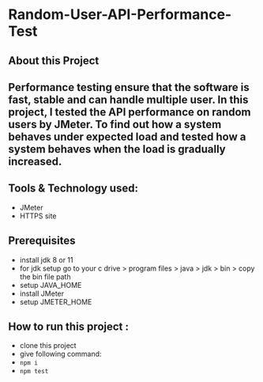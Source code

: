 # Random-User-API-Performance-Test

## About this Project
##  Performance testing ensure that the software is fast, stable and can handle multiple user. In this project, I tested the API performance on  random users by JMeter. To find out how a system behaves under expected load and tested how a system behaves when the load is gradually increased.

## Tools & Technology used:
- JMeter
- HTTPS site

## Prerequisites
- install jdk 8 or 11
- for jdk setup go to your c drive > program files > java > jdk > bin > copy the bin file path
- setup JAVA_HOME
- install JMeter
- setup JMETER_HOME

## How to run this project :
- clone this project
- give following command:
-  ``` npm i ```
-  ``` npm test ```
